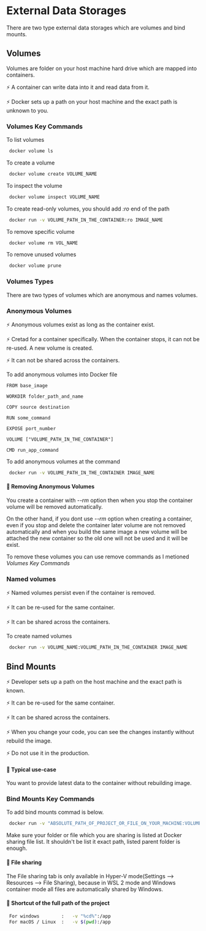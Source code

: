 
# External Data Storages
There are two type external data storages which are volumes and bind mounts.
## Volumes

Volumes are folder on your host machine hard drive which are mapped into containers.

⚡️ A container can write data into it and read data from it.

⚡️ Docker sets up a path on your host machine and the exact path is unknown to you.

### Volumes Key Commands

To list volumes
```bash
 docker volume ls
```
To create a volume
```bash
 docker volume create VOLUME_NAME
```
To inspect the volume
```bash
 docker volume inspect VOLUME_NAME
```
To create read-only volumes, you should add *:ro* end of the path
```bash
 docker run -v VOLUME_PATH_IN_THE_CONTAINER:ro IMAGE_NAME
```
To remove specific volume
```bash
 docker volume rm VOL_NAME 
```

To remove unused volumes
```bash
 docker volume prune 
```

### Volumes Types
There are two types of volumes which are anonymous and names volumes.
### Anonymous Volumes
⚡️ Anonymous volumes exist as long as the container exist.

⚡️ Cretad for a container specifically. When the container stops, it can not be re-used. A new volume is created.

⚡️ It can not be shared across the containers.

To add anonymous volumes into Docker file
```
FROM base_image  

WORKDIR folder_path_and_name

COPY source destination

RUN some_command

EXPOSE port_number

VOLUME ["VOLUME_PATH_IN_THE_CONTAINER"] 

CMD run_app_command
```

To add anonymous volumes at the command 
```bash
 docker run -v VOLUME_PATH_IN_THE_CONTAINER IMAGE_NAME 
```

#### 🚀 Removing Anonymous Volumes
You create a container with *--rm* option then when you stop the container volume will be removed automatically.

On the other hand, if you dont use *--rm* option when creating a container, even if you stop and delete the container later  volume are not removed automatically and when you build the same image a new volume will be attached the new container so the old one will not be used and it will be exist.

To remove these volumes you can use remove commands as I metioned *Volumes Key Commands*

### Named volumes
⚡️ Named volumes persist even if the container is removed.

⚡️ It can be re-used for the same container.

⚡️ It can be shared across the containers.

To create named volumes
```bash
 docker run -v VOLUME_NAME:VOLUME_PATH_IN_THE_CONTAINER IMAGE_NAME
```

## Bind Mounts
⚡️ Developer sets up a path on the host machine and the exact path is known.

⚡️ It can be re-used for the same container.

⚡️ It can be shared across the containers.

⚡️ When you change your code, you can see the changes instantly without rebuild the image.

⚡️ Do not use it in the production.

#### 🚀 Typical use-case
You want to provide latest data to the container without rebuilding image.

### Bind Mounts Key Commands
To add bind mounts commad is below. 
```bash
 docker run -v "ABSOLUTE_PATH_OF_PROJECT_OR_FILE_ON_YOUR_MACHINE:VOLUME_PATH_IN_THE_CONTAINER" IMAGE_NAME
```
Make sure your folder or file which you are sharing is listed at Docker sharing file list. It shouldn't be list it exact path, listed parent folder is enough.

#### 🚀 File sharing
The File sharing tab is only available in Hyper-V mode(Settings --> Resources --> File Sharing), because in WSL 2 mode and Windows container mode all files are automatically shared by Windows.

#### 🚀 Shortcut of the full path of the project
```bash
 For windows        :   -v "%cd%":/app
 For macOS / Linux  :   -v $(pwd):/app
```



